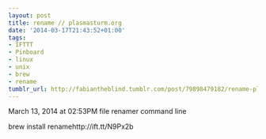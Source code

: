 ```yaml
---
layout: post
title: rename // plasmasturm.org
date: '2014-03-17T21:43:52+01:00'
tags:
- IFTTT
- Pinboard
- linux
- unix
- brew
- rename
tumblr_url: http://fabiantheblind.tumblr.com/post/79898479182/rename-plasmasturm-org
---
```

March 13, 2014 at 02:53PM
file renamer command line

   brew install renamehttp://ift.tt/N9Px2b
